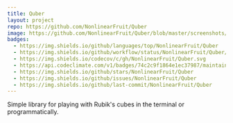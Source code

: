 ```yaml
---
title: Quber
layout: project
repo: https://github.com/NonlinearFruit/Quber
image: https://github.com/NonlinearFruit/Quber/blob/master/screenshots/quber_logo.png?raw=true
badges:
  - https://img.shields.io/github/languages/top/NonlinearFruit/Quber
  - https://img.shields.io/github/workflow/status/NonlinearFruit/Quber/dotnet-core
  - https://img.shields.io/codecov/c/gh/NonlinearFruit/Quber.svg
  - https://api.codeclimate.com/v1/badges/74c2c9f1864e1ec37987/maintainability
  - https://img.shields.io/github/stars/NonlinearFruit/Quber
  - https://img.shields.io/github/issues/NonlinearFruit/Quber
  - https://img.shields.io/github/last-commit/NonlinearFruit/Quber
---
```


Simple library for playing with Rubik's cubes in the terminal or programmatically.
